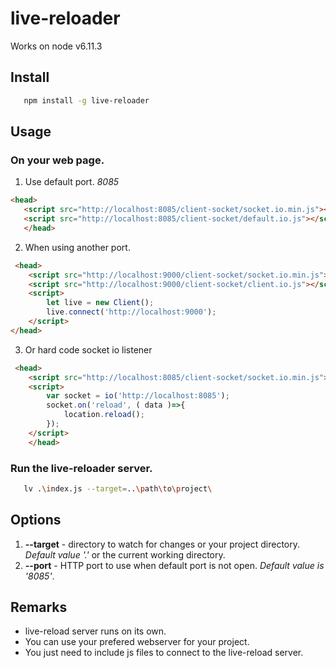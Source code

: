 # live-reloader
Works on node v6.11.3
## Install
 ```bash
    npm install -g live-reloader
 ```
## Usage
### On your web page.
 1. Use default port. *8085*
 ```HTML
 <head>
    <script src="http://localhost:8085/client-socket/socket.io.min.js"></script>
    <script src="http://localhost:8085/client-socket/default.io.js"></script>
    </head>
 ```
 2. When using another port.
```HTML
 <head>
    <script src="http://localhost:9000/client-socket/socket.io.min.js"></script>
    <script src="http://localhost:9000/client-socket/client.io.js"></script>
    <script>
        let live = new Client();
        live.connect('http://localhost:9000');
    </script>
</head>
```

3. Or hard code socket io listener
```HTML
 <head>
    <script src="http://localhost:8085/client-socket/socket.io.min.js"></script>
    <script>
        var socket = io('http://localhost:8085');
        socket.on('reload', ( data )=>{
            location.reload();
        });
    </script>
    </head>

```

 ### Run the live-reloader server.
 ```bash
    lv .\index.js --target=..\path\to\project\
 ```
 ## Options
 1. **--target** - directory to watch for changes or your project directory. *Default value '.'* or the current working directory.
 2. **--port** - HTTP port to use when default port is not open. *Default value is '8085'*.
 ## Remarks

 - live-reload server runs on its own.
 - You can use your prefered webserver for your project. 
 - You just need to include js files to connect to the live-reload server.
